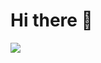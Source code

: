 #  Hi there 👋
<img src="https://img.shields.io/badge/Android-3DDC84?style=flat-square&logo=Android&logoColor=white"/>
